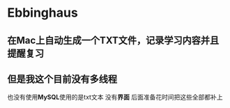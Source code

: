 # Ebbinghaus
在Mac上自动生成一个TXT文件，记录学习内容并且提醒复习
---
但是我这个目前没有**多线程**
---
也没有使用**MySQL**使用的是txt文本
没有**界面**
后面准备花时间把这些全部都补上
